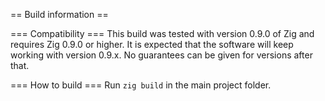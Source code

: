 == Build information ==

=== Compatibility ===
This build was tested with version 0.9.0 of Zig and requires Zig 0.9.0 or higher. It is expected that the software will keep working with version 0.9.x. No guarantees can be given for versions after that.

=== How to build ===
Run `zig build` in the main project folder.